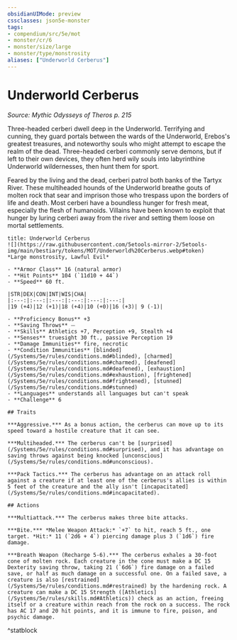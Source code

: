 ```yaml
---
obsidianUIMode: preview
cssclasses: json5e-monster
tags:
- compendium/src/5e/mot
- monster/cr/6
- monster/size/large
- monster/type/monstrosity
aliases: ["Underworld Cerberus"]
---
```

# Underworld Cerberus
*Source: Mythic Odysseys of Theros p. 215*  

Three-headed cerberi dwell deep in the Underworld. Terrifying and cunning, they guard portals between the wards of the Underworld, Erebos's greatest treasures, and noteworthy souls who might attempt to escape the realm of the dead. Three-headed cerberi commonly serve demons, but if left to their own devices, they often herd wily souls into labyrinthine Underworld wildernesses, then hunt them for sport.

Feared by the living and the dead, cerberi patrol both banks of the Tartyx River. These multiheaded hounds of the Underworld breathe gouts of molten rock that sear and imprison those who trespass upon the borders of life and death. Most cerberi have a boundless hunger for fresh meat, especially the flesh of humanoids. Villains have been known to exploit that hunger by luring cerberi away from the river and setting them loose on mortal settlements.

```ad-statblock
title: Underworld Cerberus
![](https://raw.githubusercontent.com/5etools-mirror-2/5etools-img/main/bestiary/tokens/MOT/Underworld%20Cerberus.webp#token)
*Large monstrosity, Lawful Evil*

- **Armor Class** 16 (natural armor)
- **Hit Points** 104 (`11d10 + 44`)
- **Speed** 60 ft.

|STR|DEX|CON|INT|WIS|CHA|
|:---:|:---:|:---:|:---:|:---:|:---:|
|19 (+4)|12 (+1)|18 (+4)|10 (+0)|16 (+3)| 9 (-1)|

- **Proficiency Bonus** +3
- **Saving Throws** ⏤
- **Skills** Athletics +7, Perception +9, Stealth +4
- **Senses** truesight 30 ft., passive Perception 19
- **Damage Immunities** fire, necrotic
- **Condition Immunities** [blinded](/Systems/5e/rules/conditions.md#blinded), [charmed](/Systems/5e/rules/conditions.md#charmed), [deafened](/Systems/5e/rules/conditions.md#deafened), [exhaustion](/Systems/5e/rules/conditions.md#exhaustion), [frightened](/Systems/5e/rules/conditions.md#frightened), [stunned](/Systems/5e/rules/conditions.md#stunned)
- **Languages** understands all languages but can't speak
- **Challenge** 6

## Traits

***Aggressive.*** As a bonus action, the cerberus can move up to its speed toward a hostile creature that it can see.

***Multiheaded.*** The cerberus can't be [surprised](/Systems/5e/rules/conditions.md#surprised), and it has advantage on saving throws against being knocked [unconscious](/Systems/5e/rules/conditions.md#unconscious).

***Pack Tactics.*** The cerberus has advantage on an attack roll against a creature if at least one of the cerberus's allies is within 5 feet of the creature and the ally isn't [incapacitated](/Systems/5e/rules/conditions.md#incapacitated).

## Actions

***Multiattack.*** The cerberus makes three bite attacks.

***Bite.*** *Melee Weapon Attack:* `+7` to hit, reach 5 ft., one target. *Hit:* 11 (`2d6 + 4`) piercing damage plus 3 (`1d6`) fire damage.

***Breath Weapon (Recharge 5-6).*** The cerberus exhales a 30-foot cone of molten rock. Each creature in the cone must make a DC 15 Dexterity saving throw, taking 21 (`6d6`) fire damage on a failed save, or half as much damage on a successful one. On a failed save, a creature is also [restrained](/Systems/5e/rules/conditions.md#restrained) by the hardening rock. A creature can make a DC 15 Strength ([Athletics](/Systems/5e/rules/skills.md#Athletics)) check as an action, freeing itself or a creature within reach from the rock on a success. The rock has AC 17 and 20 hit points, and it is immune to fire, poison, and psychic damage.
```
^statblock